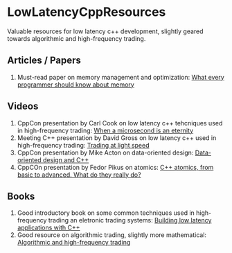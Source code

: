 # LowLatencyCppResources
Valuable resources for low latency c++ development, slightly geared towards algorithmic and high-frequency trading.

## Articles / Papers
1. Must-read paper on memory management and optimization: [What every programmer should know about memory](https://people.freebsd.org/~lstewart/articles/cpumemory.pdf)

## Videos
1. CppCon presentation by Carl Cook on low latency c++ tehcniques used in high-frequency trading: [When a microsecond is an eternity](https://www.youtube.com/watch?v=NH1Tta7purM)
2. Meeting C++ presentation by David Gross on low latency c++ used in high-frequency trading: [Trading at light speed](https://www.youtube.com/watch?v=8uAW5FQtcvE)
3. CppCon presentation by Mike Acton on data-oriented design: [Data-oriented design and C++](https://www.youtube.com/watch?v=rX0ItVEVjHc)
4. CppCOn presentation by Fedor Pikus on atomics: [C++ atomics, from basic to advanced. What do they really do?](https://www.youtube.com/watch?v=ZQFzMfHIxng)

## Books
1. Good introductory book on some common techniques used in high-frequency trading an eletronic trading systems: [Building low latency applications with C++](https://www.amazon.co.uk/Building-Low-Latency-Applications-ecosystem/dp/1837639353)
2. Good resource on algorithmic trading, slightly more mathematical: [Algorithmic and high-frequency trading](https://www.amazon.co.uk/Algorithmic-High-Frequency-Trading-Mathematics-Finance/dp/1107091144)
